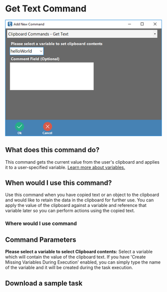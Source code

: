 <!-- TITLE: Get Text Command -->
# Get Text Command

![Clipboard Get Text](/uploads/automation-commands/clipboard-get-text.png "Clipboard Get Text")

## What does this command do?
This command gets the current value from the user's clipboard and applies it to a user-specified variable.  [Learn more about variables.](/concepts/variables)

## When would I use this command?
Use this command when you have copied text or an object to the clipboard and would like to retain the data in the clipboard for further use.  You can apply the value of the clipboard against a variable and reference that variable later so you can perform actions using the copied text.

### Where would I use command

## Command Parameters
**Please select a variable to select Clipboard contents:** Select a variable which will contain the value of the clipboard text.  If you have 'Create Missing Variables During Execution' enabled, you can simply type the name of the variable and it will be created during the task execution.

## Download a sample task
